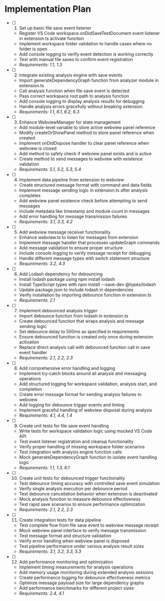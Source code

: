 # Implementation Plan

- [ ] 1. Set up basic file save event listener
  - Register VS Code workspace.onDidSaveTextDocument event listener in extension.ts activate function
  - Implement workspace folder validation to handle cases where no folder is open
  - Add console logging to verify event detection is working correctly
  - Test with manual file saves to confirm event registration
  - _Requirements: 1.1, 1.3_

- [ ] 2. Integrate existing analysis engine with save events
  - Import generateDependencyGraph function from analyzer module in extension.ts
  - Call analysis function when file save event is detected
  - Pass correct workspace root path to analysis function
  - Add console logging to display analysis results for debugging
  - Handle analysis errors gracefully without breaking extension
  - _Requirements: 1.1, 6.1, 6.2, 6.3_

- [ ] 3. Enhance WebviewManager for state management
  - Add module-level variable to store active webview panel reference
  - Modify createOrShowPanel method to store panel reference when created
  - Implement onDidDispose handler to clear panel reference when webview is closed
  - Add method to safely check if webview panel exists and is active
  - Create method to send messages to webview with existence validation
  - _Requirements: 5.1, 5.2, 5.3, 5.4_

- [ ] 4. Implement data pipeline from extension to webview
  - Create structured message format with command and data fields
  - Implement message sending logic in extension.ts after analysis completes
  - Add webview panel existence check before attempting to send messages
  - Include metadata like timestamp and module count in messages
  - Add error handling for message transmission failures
  - _Requirements: 3.1, 3.3, 4.2_

- [ ] 5. Add webview message receiver functionality
  - Enhance webview.ts to listen for messages from extension
  - Implement message handler that processes updateGraph commands
  - Add message validation to ensure proper structure
  - Include console logging to verify message receipt for debugging
  - Handle different message types with switch statement structure
  - _Requirements: 3.2, 4.3_

- [ ] 6. Add Lodash dependency for debouncing
  - Install lodash package using npm install lodash
  - Install TypeScript types with npm install --save-dev @types/lodash
  - Update package.json to include lodash in dependencies
  - Verify installation by importing debounce function in extension.ts
  - _Requirements: 2.1_

- [ ] 7. Implement debounced analysis trigger
  - Import debounce function from lodash in extension.ts
  - Create debounced function that wraps analysis and message sending logic
  - Set debounce delay to 500ms as specified in requirements
  - Ensure debounced function is created only once during extension activation
  - Replace direct analysis call with debounced function call in save event handler
  - _Requirements: 2.1, 2.2, 2.3_

- [ ] 8. Add comprehensive error handling and logging
  - Implement try-catch blocks around all analysis and messaging operations
  - Add structured logging for workspace validation, analysis start, and completion
  - Create error message format for sending analysis failures to webview
  - Add logging for debounce trigger events and timing
  - Implement graceful handling of webview disposal during analysis
  - _Requirements: 4.1, 4.4, 1.4_

- [ ] 9. Create unit tests for file save event handling
  - Write tests for workspace validation logic using mocked VS Code API
  - Test event listener registration and cleanup functionality
  - Verify proper handling of missing workspace folder scenarios
  - Test integration with analysis engine function calls
  - Mock generateDependencyGraph function to isolate event handling logic
  - _Requirements: 1.1, 1.3, 6.1_

- [ ] 10. Create unit tests for debounced trigger functionality
  - Test debounce timing accuracy with controlled save event simulation
  - Verify single analysis execution per debounce period
  - Test debounce cancellation behavior when extension is deactivated
  - Mock analysis function to measure debounce effectiveness
  - Test rapid save scenarios to ensure performance optimization
  - _Requirements: 2.1, 2.2, 2.3_

- [ ] 11. Create integration tests for data pipeline
  - Test complete flow from file save event to webview message receipt
  - Mock webview panel interface to verify message transmission
  - Test message format and structure validation
  - Verify error handling when webview panel is disposed
  - Test pipeline performance under various analysis result sizes
  - _Requirements: 3.1, 3.2, 3.3, 5.3_

- [ ] 12. Add performance monitoring and optimization
  - Implement timing measurements for analysis operations
  - Add memory usage monitoring during extended analysis sessions
  - Create performance logging for debounce effectiveness metrics
  - Optimize message payload size for large dependency graphs
  - Add performance benchmarks for different project sizes
  - _Requirements: 2.4, 4.1_